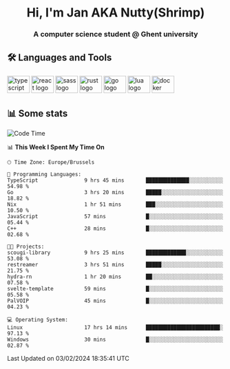 <h1 align="center">Hi, I'm Jan AKA Nutty(Shrimp)</h1>
<h3 align="center">A computer science student @ Ghent university</h3>

<h2 align="left">🛠️ Languages and Tools</h2>

###

<div align="left">
  <img src="https://cdn.jsdelivr.net/gh/devicons/devicon/icons/typescript/typescript-original.svg" height="40" width="52" alt="typescript logo"  />
  <img src="https://cdn.jsdelivr.net/gh/devicons/devicon/icons/react/react-original.svg" height="40" width="52" alt="react logo"  />
  <img src="https://cdn.jsdelivr.net/gh/devicons/devicon/icons/sass/sass-original.svg" height="40" width="52" alt="sass logo"  />
  <img src="https://cdn.jsdelivr.net/gh/devicons/devicon/icons/rust/rust-plain.svg" height="40" width="52" alt="rust logo"  />
  <img src="https://cdn.jsdelivr.net/gh/devicons/devicon/icons/go/go-original.svg" height="40" width="52" alt="go logo"  />
  <img src="https://cdn.jsdelivr.net/gh/devicons/devicon/icons/lua/lua-original.svg" height="40" width="52" alt="lua logo"  />
  <img src="https://cdn.jsdelivr.net/gh/devicons/devicon/icons/docker/docker-original.svg" height="40" width="52" alt="docker logo"  />
</div>

<h2>📊 Some stats</h2>

<!--START_SECTION:waka-->
![Code Time](http://img.shields.io/badge/Code%20Time-4%2C183%20hrs%2023%20mins-blue)

📊 **This Week I Spent My Time On** 

```text
🕑︎ Time Zone: Europe/Brussels

💬 Programming Languages: 
TypeScript               9 hrs 45 mins       ██████████████░░░░░░░░░░░   54.98 % 
Go                       3 hrs 20 mins       █████░░░░░░░░░░░░░░░░░░░░   18.82 % 
Nix                      1 hr 51 mins        ███░░░░░░░░░░░░░░░░░░░░░░   10.50 % 
JavaScript               57 mins             █░░░░░░░░░░░░░░░░░░░░░░░░   05.44 % 
C++                      28 mins             █░░░░░░░░░░░░░░░░░░░░░░░░   02.68 % 

🐱‍💻 Projects: 
scougi-library           9 hrs 25 mins       █████████████░░░░░░░░░░░░   53.08 % 
restreamer               3 hrs 51 mins       █████░░░░░░░░░░░░░░░░░░░░   21.75 % 
hydra-rn                 1 hr 20 mins        ██░░░░░░░░░░░░░░░░░░░░░░░   07.58 % 
svelte-template          59 mins             █░░░░░░░░░░░░░░░░░░░░░░░░   05.58 % 
PalVOIP                  45 mins             █░░░░░░░░░░░░░░░░░░░░░░░░   04.23 % 

💻 Operating System: 
Linux                    17 hrs 14 mins      ████████████████████████░   97.13 % 
Windows                  30 mins             █░░░░░░░░░░░░░░░░░░░░░░░░   02.87 % 
```


 Last Updated on 03/02/2024 18:35:41 UTC
<!--END_SECTION:waka-->

